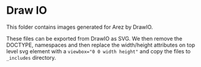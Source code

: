 # Draw IO

This folder contains images generated for Arez by DrawIO.

These files can be exported from DrawIO as SVG. We then remove the  DOCTYPE, namespaces and
then replace the width/height attributes on top level svg element with a `viewbox="0 0 width height"`
and copy the files to `_includes` directory.
